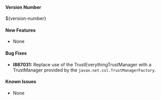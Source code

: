 #### Version Number
${version-number}

#### New Features
- None

#### Bug Fixes
- **I887031:** Replace use of the TrustEverythingTrustManager with a TrustManager provided by the
  `javax.net.ssl.TrustManagerFactory`.

#### Known Issues
- None